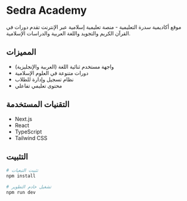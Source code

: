 # Sedra Academy

موقع أكاديمية سدرة التعليمية - منصة تعليمية إسلامية عبر الإنترنت تقدم دورات في القرآن الكريم والتجويد واللغة العربية والدراسات الإسلامية.

## المميزات

- واجهة مستخدم ثنائية اللغة (العربية والإنجليزية)
- دورات متنوعة في العلوم الإسلامية
- نظام تسجيل وإدارة للطلاب
- محتوى تعليمي تفاعلي

## التقنيات المستخدمة

- Next.js
- React
- TypeScript
- Tailwind CSS

## التثبيت

```bash
# تثبيت التبعيات
npm install

# تشغيل خادم التطوير
npm run dev
```
